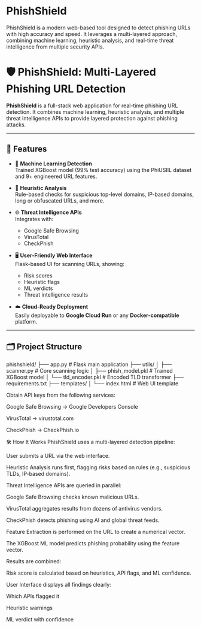 # PhishShield
PhishShield is a modern web-based tool designed to detect phishing URLs with high accuracy and speed. It leverages a multi-layered approach, combining machine learning, heuristic analysis, and real-time threat intelligence from multiple security APIs.

# 🛡️ PhishShield: Multi-Layered Phishing URL Detection

**PhishShield** is a full-stack web application for real-time phishing URL detection. It combines machine learning, heuristic analysis, and multiple threat intelligence APIs to provide layered protection against phishing attacks.

---

## 🚀 Features

- 🧠 **Machine Learning Detection**  
  Trained XGBoost model (99% test accuracy) using the PhiUSIIL dataset and 9+ engineered URL features.

- 🧪 **Heuristic Analysis**  
  Rule-based checks for suspicious top-level domains, IP-based domains, long or obfuscated URLs, and more.

- 🌐 **Threat Intelligence APIs**  
  Integrates with:
  - Google Safe Browsing
  - VirusTotal
  - CheckPhish

- 🖥️ **User-Friendly Web Interface**  
  Flask-based UI for scanning URLs, showing:
  - Risk scores
  - Heuristic flags
  - ML verdicts
  - Threat intelligence results

- ☁️ **Cloud-Ready Deployment**  
  Easily deployable to **Google Cloud Run** or any **Docker-compatible** platform.

---

## 🗂 Project Structure

phishshield/
├── app.py # Flask main application
├── utils/
│ ├── scanner.py # Core scanning logic
│ ├── phish_model.pkl # Trained XGBoost model
│ └── tld_encoder.pkl # Encoded TLD transformer
├── requirements.txt
├── templates/
│ └── index.html # Web UI template

Obtain API keys from the following services:

Google Safe Browsing → Google Developers Console

VirusTotal → virustotal.com

CheckPhish → CheckPhish.io

🛠️ How It Works
PhishShield uses a multi-layered detection pipeline:

User submits a URL via the web interface.

Heuristic Analysis runs first, flagging risks based on rules (e.g., suspicious TLDs, IP-based domains).

Threat Intelligence APIs are queried in parallel:

Google Safe Browsing checks known malicious URLs.

VirusTotal aggregates results from dozens of antivirus vendors.

CheckPhish detects phishing using AI and global threat feeds.

Feature Extraction is performed on the URL to create a numerical vector.

The XGBoost ML model predicts phishing probability using the feature vector.

Results are combined:

Risk score is calculated based on heuristics, API flags, and ML confidence.

User Interface displays all findings clearly:

Which APIs flagged it

Heuristic warnings

ML verdict with confidence
